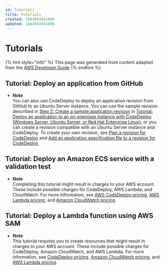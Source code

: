 ```yaml
---
id: Tutorials
title: Tutorials
created: 1683841041000
updated: 1683841041000
---
```

# Tutorials

{% hint style="info" %}
This page was generated from content adapted from the [AWS Developer Guide](https://github.com/awsdocs/aws-codedeploy-user-guide.git)
{% endhint %}

## Tutorial: Deploy an application from GitHub

- **Note**  
You can also use CodeDeploy to deploy an application revision from GitHub to an Ubuntu Server instance\. You can use the sample revision described in [Step 2: Create a sample application revision](tutorials-on-premises-instance-2-create-sample-revision.md) in [Tutorial: Deploy an application to an on\-premises instance with CodeDeploy \(Windows Server, Ubuntu Server, or Red Hat Enterprise Linux\)](tutorials-on-premises-instance.md), or you can create a revision compatible with an Ubuntu Server instance and CodeDeploy\. To create your own revision, see [Plan a revision for CodeDeploy](application-revisions-plan.md) and [Add an application specification file to a revision for CodeDeploy](application-revisions-appspec-file.md)\.


## Tutorial: Deploy an Amazon ECS service with a validation test

- **Note**  
Completing this tutorial might result in charges to your AWS account\. These include possible charges for CodeDeploy, AWS Lambda, and CloudWatch\. For more information, see [AWS CodeDeploy pricing](https://aws.amazon.com/codedeploy/pricing/), [AWS Lambda pricing](https://aws.amazon.com/lambda/pricing/), and [Amazon CloudWatch pricing](https://aws.amazon.com/cloudwatch/pricing/)\.


## Tutorial: Deploy a Lambda function using AWS SAM

- **Note**  
This tutorial requires you to create resources that might result in charges to your AWS account\. These include possible charges for CodeDeploy, Amazon CloudWatch, and AWS Lambda\. For more information, see [CodeDeploy pricing](https://aws.amazon.com/codedeploy/pricing/), [Amazon CloudWatch pricing](https://aws.amazon.com/cloudwatch/pricing/), and [AWS Lambda pricing](https://aws.amazon.com/lambda/pricing/)\.

